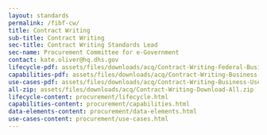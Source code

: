 ```yaml
---
layout: standards
permalink: /fibf-cw/
title: Contract Writing
sub-title: Contract Writing
sec-title: Contract Writing Standards Lead
sec-name: Procurement Committee for e-Government
contact: kate.oliver@hq.dhs.gov
lifecycle-pdf: assets/files/downloads/acq/Contract-Writing-Federal-Business-Lifecycle.xlsx
capabilities-pdf: assets/files/downloads/acq/Contract-Writing-Business-Capabilities.xlsx
use-cases-pdf: assets/files/downloads/acq/Contract-Writing-Business-Use-Cases.zip
all-zip: assets/files/downloads/acq/Contract-Writing-Download-All.zip
lifecycle-content: procurement/lifecycle.html
capabilities-content: procurement/capabilities.html
data-elements-content: procurement/data-elements.html
use-cases-content: procurement/use-cases.html
---
```

